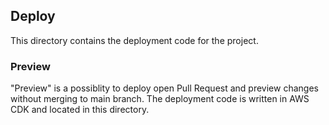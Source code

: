 ## Deploy

This directory contains the deployment code for the project.

### Preview

"Preview" is a possiblity to deploy open Pull Request and preview changes without merging to main branch.
The deployment code is written in AWS CDK and located in this directory.
